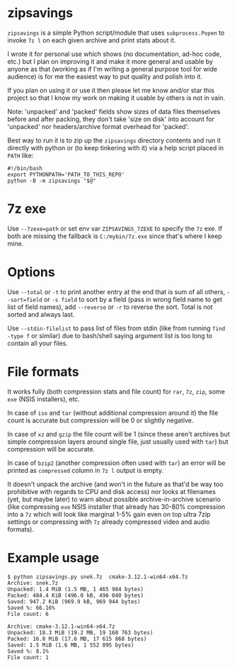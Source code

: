 # zipsavings
`zipsavings` is a simple Python script/module that uses `subprocess.Popen`
to invoke `7z l` on each given archive and print stats about it.

I wrote it for personal use which shows (no documentation, ad-hoc code, etc.) but
I plan on improving it and make it more general
and usable by anyone as that (working as if I'm writing a general purpose tool
for wide audience) is for me the easiest way to put quality and polish into it.

If you plan on using it or use it then please let me know and/or star this project so
that I know my work on making it usable by others is not in vain.

Note: 'unpacked' and 'packed' fields show sizes of data files themselves
before and after packing, they don't take 'size on disk' into account
for 'unpacked' nor headers/archive format overhead for 'packed'.

Best way to run it is to zip up the `zipsavings` directory contents
and run it directly with python or (to keep tinkering with it) via a help
script placed in `PATH` like:

```
#!/bin/bash
export PYTHONPATH='PATH_TO_THIS_REPO'
python -B -m zipsavings "$@"
```

# 7z exe

Use `--7zexe=path` or set env var `ZIPSAVINGS_7ZEXE` to specify the `7z` exe.
If both are missing the fallback is `C:/mybin/7z.exe` since that's where I keep mine.


# Options
Use `--total` or `-t` to print another entry at the end that is sum of all others,
`--sort=field` or `-s field` to sort by a field (pass in wrong field name to get list of field names),
add `--reverse` or `-r` to reverse the sort. Total is not sorted and always last.

Use `--stdin-filelist` to pass list of files from stdin (like from running `find -type f` or similar)
due to bash/shell saying argument list is too long to contain all your files.


# File formats

It works fully (both compression stats and file
count) for `rar`, `7z`, `zip`, some `exe` (NSIS installers), etc.

In case of `iso` and `tar` (without additional compression around it) the file
count is accurate but compression will be 0 or slightly negative.

In case of `xz` and `gzip` the file count will be 1 (since these aren't archives
but simple compression layers around single file, just usually used with `tar`) but compression will be accurate.

In case of `bzip2` (another compression often used with `tar`) an error will be
printed as `compressed` column in `7z l` output is empty.

It doesn't unpack the archive (and won't in the future as that'd be way too prohibitive with
regards to CPU and disk access) nor looks at filenames (yet, but maybe later) to warn
about possible archive-in-archive scenario (like compressing `exe` NSIS installer that
already has 30-80% compression into a `7z` which will look like marginal 1-5% gain
even on top ultra 7zip settings or compressing with `7z` already compressed video and audio formats).


# Example usage

```
$ python zipsavings.py snek.7z  cmake-3.12.1-win64-x64.7z
Archive: snek.7z
Unpacked: 1.4 MiB (1.5 MB, 1 465 984 bytes)
Packed: 484.4 KiB (496.0 kB, 496 040 bytes)
Saved: 947.2 KiB (969.9 kB, 969 944 bytes)
Saved %: 66.16%
File count: 6

Archive: cmake-3.12.1-win64-x64.7z
Unpacked: 18.3 MiB (19.2 MB, 19 168 763 bytes)
Packed: 16.8 MiB (17.6 MB, 17 615 868 bytes)
Saved: 1.5 MiB (1.6 MB, 1 552 895 bytes)
Saved %: 8.1%
File count: 1
```

